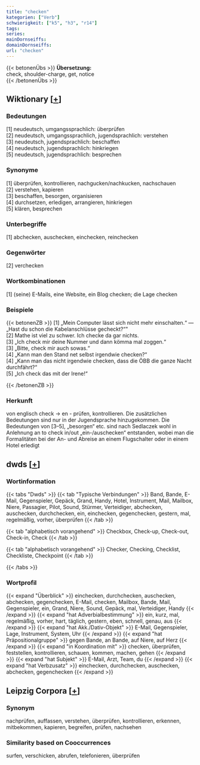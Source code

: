 ```yaml
---
title: "checken"
kategorien: ["Verb"]
schwierigkeit: ["k5", "h3", "r14"]
tags:
series:
mainDornseiffs:
domainDornseiffs:
url: "checken"
---
```


{{< betonenÜbs >}}
**Übersetzung:**  
check, shoulder-charge, get, notice  
{{< /betonenÜbs >}}

## Wiktionary [[+](https://de.wiktionary.org/wiki/checken)]

### Bedeutungen
[1] neudeutsch, umgangssprachlich: überprüfen  
[2] neudeutsch, umgangssprachlich, jugendsprachlich: verstehen  
[3] neudeutsch, jugendsprachlich: beschaffen  
[4] neudeutsch, jugendsprachlich: hinkriegen  
[5] neudeutsch, jugendsprachlich: besprechen  

### Synonyme
[1] überprüfen, kontrollieren, nachgucken/nachkucken, nachschauen  
[2] verstehen, kapieren  
[3] beschaffen, besorgen, organisieren  
[4] durchsetzen, erledigen, arrangieren, hinkriegen  
[5] klären, besprechen  

### Unterbegriffe
[1] abchecken, auschecken, einchecken, reinchecken  

### Gegenwörter
[2] verchecken  

### Wortkombinationen
[1] (seine) E-Mails, eine Website, ein Blog checken; die Lage checken  

### Beispiele
{{< betonenZB >}}
[1] „Mein Computer lässt sich nicht mehr einschalten.“ — „Hast du schon die Kabelanschlüsse gecheckt?“"  
[2] Mathe ist viel zu schwer. Ich checke da gar nichts.  
[3] „Ich check mir deine Nummer und dann kömma mal zoggen.“  
[3] „Bitte, check mir auch sowas.“  
[4] „Kann man den Stand net selbst irgendwie checken?“  
[4] „Kann man das nicht irgendwie checken, dass die ÖBB die ganze Nacht durchfährt?“  
[5] „Ich check das mit der Irene!“  

{{< /betonenZB >}}
### Herkunft
von englisch check → en - prüfen, kontrollieren. Die zusätzlichen Bedeutungen sind nur in der Jugendsprache hinzugekommen. Die Bedeutungen von [3–5], „besorgen“ etc. sind nach Sedlaczek wohl in Anlehnung an to check in/out „ein-/auschecken“ entstanden, wobei man die Formalitäten bei der An- und Abreise an einem Flugschalter oder in einem Hotel erledigt  



## dwds [[+](https://www.dwds.de/wb/checken)]

### Wortinformation
{{< tabs "Dwds" >}}
{{< tab "Typische Verbindungen" >}}
Band, Bande, E-Mail, Gegenspieler, Gepäck, Grand, Handy, Hotel, Instrument, Mail, Mailbox, Niere, Passagier, Pilot, Sound, Stürmer, Verteidiger, abchecken, auschecken, durchchecken, ein, einchecken, gegenchecken, gestern, mal, regelmäßig, vorher, überprüfen
{{< /tab >}}

{{< tab "alphabetisch vorangehend" >}}
Checkbox, Check-up, Check-out, Check-in, Check
{{< /tab >}}

{{< tab "alphabetisch vorangehend" >}}
Checker, Checking, Checklist, Checkliste, Checkpoint
{{< /tab >}}

{{< /tabs >}}

### Wortprofil
{{< expand "Überblick" >}} einchecken, durchchecken, auschecken, abchecken, gegenchecken, E-Mail, checken, Mailbox, Bande, Mail, Gegenspieler, ein, Grand, Niere, Sound, Gepäck, mal, Verteidiger, Handy {{< /expand >}}
{{< expand "hat Adverbialbestimmung" >}} ein, kurz, mal, regelmäßig, vorher, hart, täglich, gestern, eben, schnell, genau, aus {{< /expand >}}
{{< expand "hat Akk./Dativ-Objekt" >}} E-Mail, Gegenspieler, Lage, Instrument, System, Uhr {{< /expand >}}
{{< expand "hat Präpositionalgruppe" >}} gegen Bande, an Bande, auf Niere, auf Herz {{< /expand >}}
{{< expand "in Koordination mit" >}} checken, überprüfen, feststellen, kontrollieren, schauen, kommen, machen, gehen {{< /expand >}}
{{< expand "hat Subjekt" >}} E-Mail, Arzt, Team, du {{< /expand >}}
{{< expand "hat Verbzusatz" >}} einchecken, durchchecken, auschecken, abchecken, gegenchecken {{< /expand >}}

## Leipzig Corpora [[+](https://corpora.uni-leipzig.de/en/res?word=checken&corpusId=deu_newscrawl-public_2018)]


### Synonym
nachprüfen, auffassen, verstehen, überprüfen, kontrollieren, erkennen, mitbekommen, kapieren, begreifen, prüfen, nachsehen


### Similarity based on Cooccurrences
surfen, verschicken, abrufen, telefonieren, überprüfen

